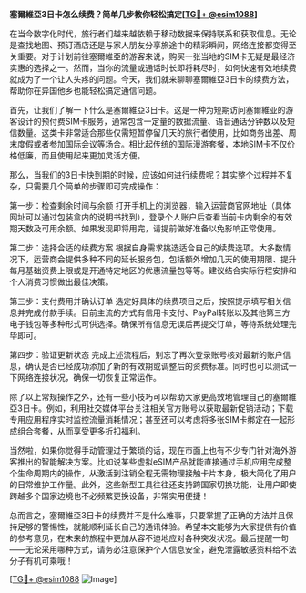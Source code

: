 **塞爾維亞3日卡怎么续费？简单几步教你轻松搞定[[TG💪+ @esim1088](https://t.me/s/esim1088)]**

在当今数字化时代，旅行者们越来越依赖于移动数据来保持联系和获取信息。无论是查找地图、预订酒店还是与家人朋友分享旅途中的精彩瞬间，网络连接都变得至关重要。对于计划前往塞爾維亞的游客来说，购买一张当地的SIM卡无疑是最经济实惠的选择之一。然而，当你的流量或通话时长即将耗尽时，如何快速有效地续费就成为了一个让人头疼的问题。今天，我们就来聊聊塞爾維亞3日卡的续费方法，帮助你在异国他乡也能轻松搞定通信问题。

首先，让我们了解一下什么是塞爾維亞3日卡。这是一种为短期访问塞爾維亚的游客设计的预付费SIM卡服务，通常包含一定量的数据流量、语音通话分钟数以及短信数量。这类卡非常适合那些仅需短暂停留几天的旅行者使用，比如商务出差、周末度假或者参加国际会议等场合。相比起传统的国际漫游套餐，本地SIM卡不仅价格低廉，而且使用起来更加灵活方便。

那么，当我们的3日卡快到期的时候，应该如何进行续费呢？其实整个过程并不复杂，只需要几个简单的步骤即可完成操作：

第一步：检查剩余时间与余额
打开手机上的浏览器，输入运营商官网地址（具体网址可以通过包装盒内的说明书找到），登录个人账户后查看当前卡内剩余的有效期天数及可用余额。如果发现即将用完，请提前做好准备以免影响正常使用。

第二步：选择合适的续费方案
根据自身需求挑选适合自己的续费选项。大多数情况下，运营商会提供多种不同的延长服务包，包括额外增加几天的使用期限、提升每月基础资费上限或是开通特定地区的优惠流量包等等。建议结合实际行程安排和个人消费习惯做出最佳决策。

第三步：支付费用并确认订单
选定好具体的续费项目之后，按照提示填写相关信息并完成付款手续。目前主流的方式有信用卡支付、PayPal转账以及其他第三方电子钱包等多种形式可供选择。确保所有信息无误后再提交订单，等待系统处理完毕即可。

第四步：验证更新状态
完成上述流程后，别忘了再次登录账号核对最新的账户信息，确认是否已经成功添加了新的有效期或调整后的资费标准。同时也可以测试一下网络连接状况，确保一切恢复正常运作。

除了以上常规操作之外，还有一些小技巧可以帮助大家更高效地管理自己的塞爾維亞3日卡。例如，利用社交媒体平台关注相关官方账号以获取最新促销活动；下载专用应用程序实时监控流量消耗情况；甚至还可以考虑将多张SIM卡绑定在一起形成组合套餐，从而享受更多折扣福利。

当然啦，如果你觉得手动管理过于繁琐的话，现在市面上也有不少专门针对海外游客推出的智能解决方案。比如说某些虚拟eSIM产品就能直接通过手机应用完成整个生命周期内的操作，从激活到注销全程无需物理接触卡片本身，极大简化了用户的日常维护工作量。此外，这些新型工具往往还支持跨国家切换功能，让用户即使跨越多个国家边境也不必频繁更换设备，非常实用便捷！

总而言之，塞爾維亞3日卡的续费并不是什么难事，只要掌握了正确的方法并且保持足够的警惕性，就能顺利延长自己的通讯体验。希望本文能够为大家提供有价值的参考意见，在未来的旅程中更加从容不迫地应对各种突发状况。最后提醒一句——无论采用哪种方式，请务必注意保护个人信息安全，避免泄露敏感资料给不法分子有机可乘哦！

[[TG💪+ @esim1088](https://t.me/s/esim1088) ![Image](https://i.postimg.cc/4NQfJmqS/Snipaste-2025-05-13-00-14-12.png)]